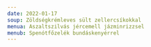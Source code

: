 ```yaml
---
date: 2022-01-17
soup: Zöldségkrémleves sült zellercsíkokkal
menua: Aszaltszilvás jércemell jázminrizzsel
menub: Spenótfőzelék bundáskenyérrel
---
```

